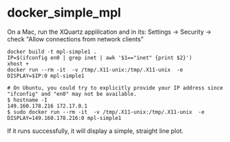 # docker_simple_mpl

On a Mac, run the XQuartz applilcation and in its: Settings -> Security -> check "Allow connections from network clients"

```
docker build -t mpl-simple1 .  
IP=$(ifconfig en0 | grep inet | awk '$1=="inet" {print $2}')
xhost +
docker run --rm -it  -v /tmp/.X11-unix:/tmp/.X11-unix  -e DISPLAY=$IP:0 mpl-simple1

# On Ubuntu, you could try to explicitly provide your IP address since "ifconfig" and "en0" may not be available.
$ hostname -I
149.160.178.216 172.17.0.1
$ sudo docker run --rm -it  -v /tmp/.X11-unix:/tmp/.X11-unix  -e DISPLAY=149.160.178.216:0 mpl-simple1
```

If it runs successfully, it will display a simple, straight line plot.
